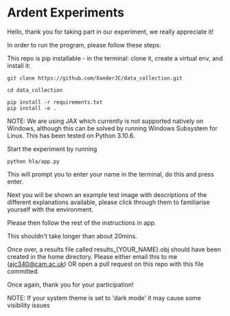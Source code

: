 # Ardent Experiments

Hello, thank you for taking part in our experiment, we really appreciate it!

In order to run the program, please follow these steps:

This repo is pip installable - in the terminal: clone it, create a virtual env, and install it:

```shell
git clone https://github.com/XanderJC/data_collection.git

cd data_collection

pip install -r requirements.txt
pip install -e .
```
NOTE: We are using JAX which currently is not supported natively on Windows, although this can be solved by running Windows Subsystem for Linux.
This has been tested on Python 3.10.6.

Start the experiment by running
```shell
python hla/app.py
```

This will prompt you to enter your name in the terminal, do this and press enter.

Next you will be shown an example test image with descriptions of the different explanations available, please click through them to familiarise yourself with the environment.

Please then follow the rest of the instructions in app.

This shouldn't take longer than about 20mins.

Once over, a results file called results_{YOUR_NAME}.obj should have been created in the home directory. Please either email this to me (ajc340@cam.ac.uk) OR open a pull request on this repo with this file committed. 

Once again, thank you for your participation!

NOTE: If your system theme is set to 'dark mode' it may cause some visibility issues


